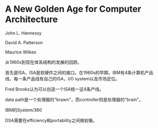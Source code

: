 # A New Golden Age for Computer Architecture

John L. Hennessy

David A. Patterson

Maurice Wilkes



从1960s到现在体系结构的发展的回顾。



首先是ISA，ISA是软硬件之间的接口。在1960s的早期，IBM有4条计算机产品线，每一条产品线有自己的ISA，I/O system以及市场定位。

Fred Brooks认为可以创造一个ISA统一这4条产线。





data path是一个处理器的"brawn"，而controller则是处理器的"brain"。



IBM的System/360



DSA需要在efficiency和portability之间做权衡。